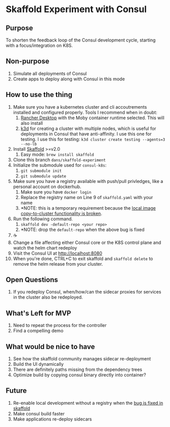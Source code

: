 # Skaffold Experiment with Consul

## Purpose
To shorten the feedback loop of the Consul development cycle, starting with a focus/integration on K8S.

## Non-purpose
1. Simulate all deployments of Consul
1. Create apps to deploy along with Consul in this mode

## How to use the thing

1. Make sure you have a kubernetes cluster and cli accoutrements installed and configured properly.
Tools I recommend when in doubt:
   1. [Rancher Desktop](https://rancherdesktop.io/) with the Moby container runtime selected. This will also install 
   1. [k3d](https://k3d.io/) for creating a cluster with multiple nodes, which is useful for deployments in Consul that have anti-affinity. 
   I use this one for testing. I use this for testing: `k3d cluster create testing --agents=3 --no-lb`
1. Install [Skaffold](https://skaffold.dev/docs/install/) >=v2.0
    1. Easy mode: `brew install skaffold`
1. Clone this branch `dans/skaffold-experiment`
1. Initialize the submodule used for `consul-k8s`:
   1. `git submodule init`
   1. `git submodule update`
1. Make sure you have a registry available with push/pull privledges, like a personal account on dockerhub. 
    1. Make sure you have `docker login` 
    1. Replace the registry name on Line 9 of `skaffold.yaml` with your name
    1. *NOTE: this is a temporary requirement because the [local image copy-to-cluster functionality is broken](https://github.com/GoogleContainerTools/skaffold/issues/7992).
1. Run the following command.
    1. `skaffold dev -default-repo <your repo>`
    1. *NOTE: drop the `default-repo` when the above bug is fixed
1. ☕️
1. Change a file affecting either Consul core or the K8S control plane and watch the helm chart redeploy
1. Visit the Consul UI at [http://localhost:8080](http://localhost:8080)
1. When you're done, CTRL+C to exit skaffold and `skaffold delete` to remove the helm release from your cluster.


## Open Questions
1. If you redeploy Consul, when/how/can the sidecar proxies for services in the cluster also be redeployed.

## What's Left for MVP
1. Need to repeat the process for the controller
1. Find a compelling demo

## What would be nice to have
1. See how the skaffold community manages sidecar re-deployment
1. Build the UI dynamically
1. There are definitely paths missing from the dependency trees
1. Optimize build by copying consul binary directly into container?

## Future
1. Re-enable local development without a registry when the [bug is fixed in skaffold](https://github.com/GoogleContainerTools/skaffold/issues/7992)
1. Make consul build faster
1. Make applications re-deploy sidecars

